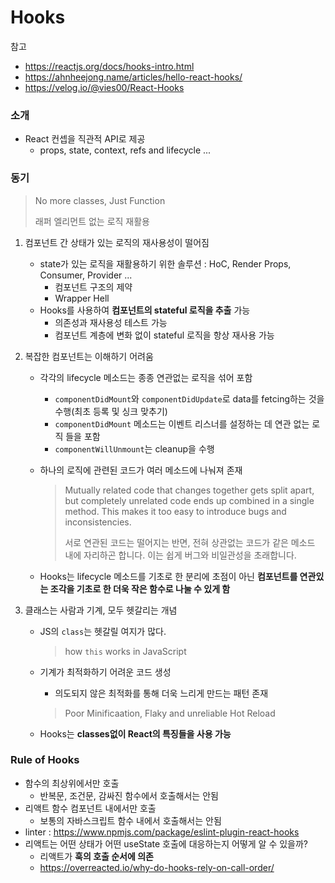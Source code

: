 # Hooks

참고

- https://reactjs.org/docs/hooks-intro.html
- https://ahnheejong.name/articles/hello-react-hooks/
- https://velog.io/@vies00/React-Hooks



### 소개

- React 컨셉을 직관적 API로 제공
  - props, state, context, refs and lifecycle ...



### 동기

> No more classes, Just Function
>
> 래퍼 엘리먼트 없는 로직 재활용

1. 컴포넌트 간 상태가 있는 로직의 재사용성이 떨어짐

   - state가 있는 로직을 재활용하기 위한 솔루션 : HoC, Render Props, Consumer, Provider ...
     - 컴포넌트 구조의 제약
     - Wrapper Hell
   - Hooks를 사용하여 **컴포넌트의 stateful 로직을 추출** 가능
     - 의존성과 재사용성 테스트 가능
     - 컴포넌트 계층에 변화 없이 stateful 로직을 항상 재사용 가능

2. 복잡한 컴포넌트는 이해하기 어려움

   - 각각의 lifecycle 메소드는 종종 연관없는 로직을 섞어 포함

     - `componentDidMount`와 `componentDidUpdate`로 data를 fetcing하는 것을 수행(최초 등록 및 싱크 맞추기)
     - `componentDidMount` 메소드는 이벤트 리스너를 설정하는 데 연관 없는 로직 들을 포함
     - `componentWillUnmount`는 cleanup을 수행

   - 하나의 로직에 관련된 코드가 여러 메소드에 나눠져 존재

     > Mutually related code that changes together gets split apart, but completely unrelated code ends up combined in a single method. This makes it too easy to introduce bugs and inconsistencies.
     >
     > 서로 연관된 코드는 떨어지는 반면, 전혀 상관없는 코드가 같은 메소드 내에 자리하곤 합니다. 이는 쉽게 버그와 비일관성을 초래합니다.

   - Hooks는 lifecycle 메소드를 기초로 한 분리에 초점이 아닌 **컴포넌트를 연관있는 조각을 기초로 한 더욱 작은 함수로 나눌 수 있게 함**

3. 클래스는 사람과 기계, 모두 헷갈리는 개념

   - JS의 `class`는 헷갈릴 여지가 많다.

     > how `this` works in JavaScript

   - 기계가 최적화하기 어려운 코드 생성

     - 의도되지 않은 최적화를 통해 더욱 느리게 만드는 패턴 존재

     >Poor Minificaation, Flaky and unreliable Hot Reload

   - Hooks는 **classes없이 React의 특징들을 사용 가능**



### Rule of Hooks

- 함수의 최상위에서만 호출
  - 반복문, 조건문, 감싸진 함수에서 호출해서는 안됨
- 리액트 함수 컴포넌트 내에서만 호출
  - 보통의 자바스크립트 함수 내에서 호출해서는 안됨
- linter : https://www.npmjs.com/package/eslint-plugin-react-hooks
- 리액트는 어떤 상태가 어떤 useState 호출에 대응하는지 어떻게 알 수 있을까?
  - 리액트가 **훅의 호출 순서에 의존**
  - https://overreacted.io/why-do-hooks-rely-on-call-order/

### 